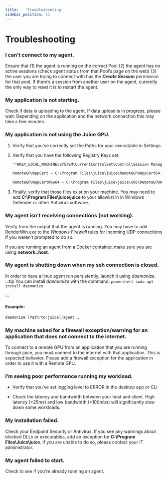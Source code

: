 ```yaml
---
title:   'Troubleshooting'
sidebar_position: 12
---
```

# Troubleshooting

### I can’t connect to my agent.

Ensure that (1) the agent is running on the correct Pool (2) the agent has no active sessions (check agent status from that Pool’s page on the web) (3) the user you are trying to connect with has the ***Create Session*** permission for that pool. If there’s a session from another user on the agent, currently the only way to reset it is to restart the agent. 

 

### My application is not starting. 

Check if data is uploading to the agent. If data upload is in progress, please wait. Depending on the application and the network connection this may take a few minutes. 

 

### My application is not using the Juice GPU.

1. Verify that you've correctly set the Paths for your executable in Settings. 

2. Verify that you have the following Registry Keys set: 

    ```powershell
    **HKEY_LOCAL_MACHINE\SYSTEM\CurrentControlSet\Control\Session Manager\AppCertDLLs**

    RemoteGPUAppCert = C:\Program Files\juice\juice\RemoteGPUAppCert64.dll  

    RemoteGPUAppCertWow64 = C:\Program Files\juice\juice\x86\RemoteGPUAppCert32.dll 
    ```

 
4. Finally, verify that those files exist on your machine. You may need to add **C:\Program Files\juice\juice** to your allowlist in in Windows Defender or other Antivirus software. 

 

### My agent isn’t receiving connections (not working). 

Verify from the output that the agent is running. You may have to add RenderWin.exe to the *Windows Firewall* rules for incoming UDP connections if you weren’t prompted to do so. 

If you are running an agent from a Docker container, make sure you are using **network=host**. 

 
### My agent is shutting down when my ssh connection is closed.

In order to have a linux agent run persistently, launch it using *daemonize*.
:::tip
    You can install *daemonize* with the command:
        ```powershell
        sudo apt install daemonize
        ```

:::

#### Example:

```powershell
daemonize [Path/to/juice]/agent … 
```
 

### My machine asked for a firewall exception/warning for an application that does not connect to the internet.

To connect to a remote GPU from an application that you are running through juice, you must connect to the internet with that application. This is expected behavior. Please add a firewall exception for the application in order to use it with a Remote GPU. 

 

### I’m seeing poor performance running my workload.

- Verify that you’ve set logging level to ERROR in the desktop app or CLI 

- Check the latency and bandwidth between your host and client. High latency (&gt;25ms) and low bandwidth (&lt;100mbs) will significantly slow down some workloads. 

 
### My Installation failed.

Check your Endpoint Security or Antivirus. If you see any warnings about blocked DLLs or executables, add an exception for **C:\Program Files\Juice\juice**. If you are unable to do so, please contact your IT administrator. 

### My agent failed to start.

Check to see if you're already running an agent.
